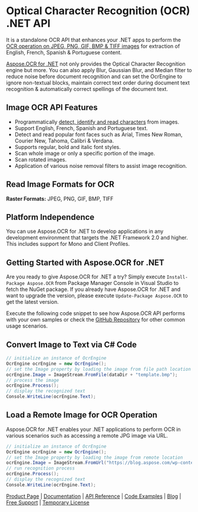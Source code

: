 # Optical Character Recognition (OCR) .NET API

It is a standalone OCR API that enhances your .NET apps to perform the [OCR operation on JPEG, PNG, GIF, BMP & TIFF images](https://docs.aspose.com/display/ocrnet/Supported+File+Formats) for extraction of English, French, Spanish & Portuguese content.

[Aspose.OCR for .NET](https://products.aspose.com/ocr/net) not only provides the Optical Character Recognition engine but more. You can also apply Blur, Gaussian Blur, and Median filter to reduce noise before document recognition and can set the OcrEngine to ignore non-textual blocks, maintain correct text order during document text recognition & automatically correct spellings of the document text.

## Image OCR API Features

- Programmatically [detect, identify and read characters](https://docs.aspose.com/display/ocrnet/Performing+OCR+on+an+Image) from images.
- Support English, French, Spanish and Portuguese text.
- Detect and read popular font faces such as Arial, Times New Roman, Courier New, Tahoma, Calibri & Verdana.
- Supports regular, bold and italic font styles.
- Scan whole image or only a specific portion of the image.
- Scan rotated images.
- Application of various noise removal filters to assist image recognition.

## Read Image Formats for OCR

**Raster Formats:** JPEG, PNG, GIF, BMP, TIFF

## Platform Independence

You can use Aspose.OCR for .NET to develop applications in any development environment that targets the .NET Framework 2.0 and higher. This includes support for Mono and Client Profiles.

## Getting Started with Aspose.OCR for .NET

Are you ready to give Aspose.OCR for .NET a try? Simply execute `Install-Package Aspose.OCR` from Package Manager Console in Visual Studio to fetch the NuGet package. If you already have Aspose.OCR for .NET and want to upgrade the version, please execute `Update-Package Aspose.OCR` to get the latest version.

Execute the following code snippet to see how Aspose.OCR API performs with your own samples or check the [GitHub Repository](https://github.com/aspose-ocr/Aspose.OCR-for-.NET) for other common usage scenarios.

## Convert Image to Text via C# Code

```csharp
// initialize an instance of OcrEngine
OcrEngine ocrEngine = new OcrEngine();
// set the Image property by loading the image from file path location or an instance of MemoryStream 
ocrEngine.Image = ImageStream.FromFile(dataDir + "template.bmp");
// process the image
ocrEngine.Process();
// display the recognized text
Console.WriteLine(ocrEngine.Text);
```

## Load a Remote Image for OCR Operation

Aspose.OCR for .NET enables your .NET applications to perform OCR in various scenarios such as accessing a remote JPG image via URL.

```csharp
// initialize an instance of OcrEngine
OcrEngine ocrEngine = new OcrEngine();
// set the Image property by loading the image from remote location
ocrEngine.Image = ImageStream.FromUrl("https://blog.aspose.com/wp-content/uploads/sites/2/2019/03/SampleTextOnline.jpg");
// run recognition process
ocrEngine.Process();
// display the recognized text
Console.WriteLine(ocrEngine.Text);
```

[Product Page](https://products.aspose.com/ocr/net) | [Documentation](https://docs.aspose.com/display/ocrnet/Home) | [API Reference](https://apireference.aspose.com/net/ocr) | [Code Examples](https://github.com/aspose-ocr/Aspose.OCR-for-.NET) | [Blog](https://blog.aspose.com/category/ocr/) | [Free Support](https://forum.aspose.com/c/ocr) |  [Temporary License](https://purchase.aspose.com/temporary-license)
